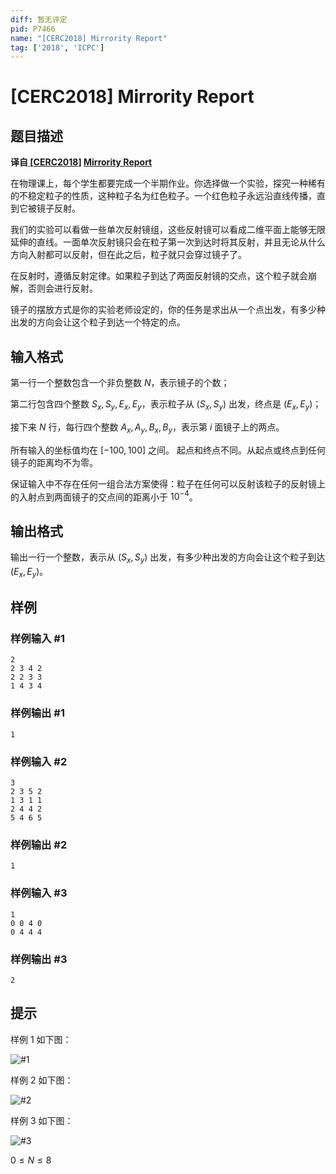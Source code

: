 ```yaml
---
diff: 暂无评定
pid: P7466
name: "[CERC2018] Mirrority Report"
tag: ['2018', 'ICPC']
---
```

# [CERC2018] Mirrority Report
## 题目描述

**译自[ [CERC2018]](https://contest.felk.cvut.cz/18cerc/) [Mirrority Report](https://contest.felk.cvut.cz/18cerc/solved/report.pdf)**

在物理课上，每个学生都要完成一个半期作业。你选择做一个实验，探究一种稀有的不稳定粒子的性质，这种粒子名为红色粒子。一个红色粒子永远沿直线传播，直到它被镜子反射。

我们的实验可以看做一些单次反射镜组，这些反射镜可以看成二维平面上能够无限延伸的直线。一面单次反射镜只会在粒子第一次到达时将其反射，并且无论从什么方向入射都可以反射，但在此之后，粒子就只会穿过镜子了。

在反射时，遵循反射定律。如果粒子到达了两面反射镜的交点，这个粒子就会崩解，否则会进行反射。

镜子的摆放方式是你的实验老师设定的，你的任务是求出从一个点出发，有多少种出发的方向会让这个粒子到达一个特定的点。
## 输入格式

第一行一个整数包含一个非负整数 $N$，表示镜子的个数；

第二行包含四个整数 $S_x,S_y,E_x,E_y$，表示粒子从 $(S_x,S_y)$ 出发，终点是 $(E_x,E_y)$；

接下来 $N$ 行，每行四个整数 $A_x,A_y,B_x,B_y$，表示第 $i$ 面镜子上的两点。

所有输入的坐标值均在 $[-100,100]$ 之间。 起点和终点不同。从起点或终点到任何镜子的距离均不为零。

保证输入中不存在任何一组合法方案使得：粒子在任何可以反射该粒子的反射镜上的入射点到两面镜子的交点间的距离小于 $10^-$$^4$。
## 输出格式

输出一行一个整数，表示从 $(S_x,S_y)$ 出发，有多少种出发的方向会让这个粒子到达 $(E_x,E_y)$。
## 样例

### 样例输入 #1
```
2
2 3 4 2
2 2 3 3
1 4 3 4
```
### 样例输出 #1
```
1
```
### 样例输入 #2
```
3
2 3 5 2
1 3 1 1
2 4 4 2
5 4 6 5
```
### 样例输出 #2
```
1
```
### 样例输入 #3
```
1
0 0 4 0
0 4 4 4
```
### 样例输出 #3
```
2
```
## 提示

样例 1 如下图：

![#1](https://cdn.luogu.com.cn/upload/image_hosting/kgu6l9nt.png)

样例 2 如下图：

![#2](https://cdn.luogu.com.cn/upload/image_hosting/wxrwuay9.png)

样例 3 如下图：

![#3](https://cdn.luogu.com.cn/upload/image_hosting/bir6zsvn.png)

$0≤N≤8$
